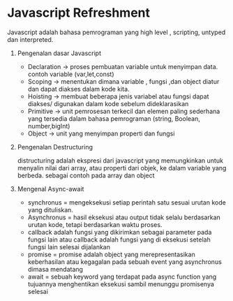 <h1>Javascript Refreshment</h1>

Javascript adalah bahasa pemrograman yang high level , scripting, untyped dan interpreted.

1. Pengenalan dasar Javascript

	- Declaration -> proses pembuatan variable untuk menyimpan data. contoh variable (var,let,const)
	- Scoping -> menentukan dimana variable , fungsi ,dan object diatur dan dapat diakses dalam kode kita.
	- Hoisting -> membuat beberapa jenis variabel atau fungsi dapat diakses/ digunakan dalam kode sebelum dideklarasikan
	- Primitive -> unit pemrosesan terkecil dan elemen paling sederhana yang tersedia dalam bahasa pemrograman (string, Boolean, number,bigInt)
	- Object -> unit yang menyimpan properti dan fungsi

2. Pengenalan Destructuring

	distructuring adalah ekspresi dari javascript yang memungkinkan untuk menyalin nilai dari array, atau properti
dari objek, ke dalam variable yang berbeda. sebagai contoh pada array dan object

3. Mengenal Async-await

	- synchronus = mengeksekusi setiap perintah satu sesuai urutan kode yang dituliskan.
	- Asynchronus = hasil eksekusi atau output tidak selalu berdasarkan urutan kode, tetapi berdasarkan waktu proses.
	- callback adalah fungsi yang dikirimkan sebagai parameter pada fungsi lain atau callback adalah fungsi yang di
	eksekusi setelah fungsi lain selesai dijalankan
	- promise = promise adalah object yang merepresentasikan keberhasilan atau kegagalan pada sebuah event yang
	asynchronus dimasa mendatang
	- await = sebuah keyword yang terdapat pada async function yang tujuannya menghentikan eksekusi sambil menunggu
	promisenya selesai



